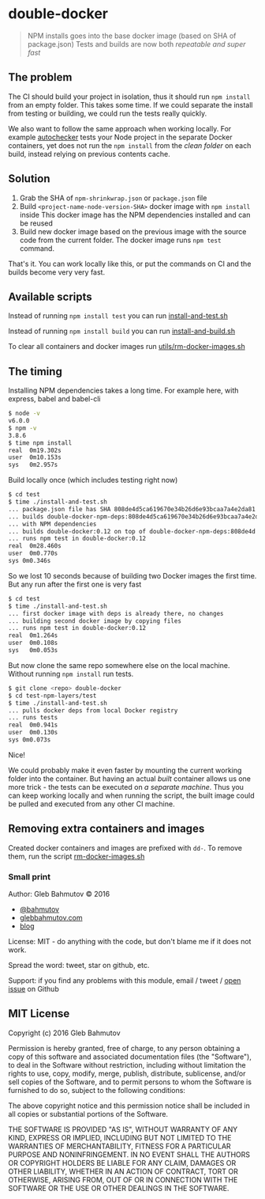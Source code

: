 # double-docker

> NPM installs goes into the base docker image (based on SHA of package.json)
> Tests and builds are now both *repeatable and super fast*

## The problem

The CI should build your project in isolation, thus it should run `npm install` from an empty
folder. This takes some time. If we could separate the install from testing or building, we could
run the tests really quickly.

We also want to follow the same approach when working locally. For example 
[autochecker](https://github.com/victorbjelkholm/autochecker) tests your Node project
in the separate Docker containers, yet does not run the `npm install` from the *clean folder*
on each build, instead relying on previous contents cache.

## Solution

1. Grab the SHA of `npm-shrinkwrap.json` or `package.json` file
2. Build `<project-name-node-version-SHA>` docker image with `npm install` inside
   This docker image has the NPM dependencies installed and can be reused
3. Build new docker image based on the previous image with the source code from the
   current folder. The docker image runs `npm test` command.

That's it. You can work locally like this, or put the commands on CI and the builds become
very very fast.

## Available scripts

Instead of running `npm install test` you can run [install-and-test.sh](install-and-test.sh)

Instead of running `npm install build` you can run [install-and-build.sh](install-and-build.sh)

To clear all containers and docker images run [utils/rm-docker-images.sh](utils/rm-docker-images.sh)

## The timing

Installing NPM dependencies takes a long time. For example here, with
express, babel and babel-cli

```sh
$ node -v
v6.0.0
$ npm -v
3.8.6
$ time npm install
real  0m19.302s
user  0m10.153s
sys   0m2.957s
```

Build locally once (which includes testing right now)

```sh
$ cd test
$ time ./install-and-test.sh
... package.json file has SHA 808de4d5ca619670e34b26d6e93bcaa7a4e2da81
... builds double-docker-npm-deps:808de4d5ca619670e34b26d6e93bcaa7a4e2da81
... with NPM dependencies
... builds double-docker:0.12 on top of double-docker-npm-deps:808de4d ...
... runs npm test in double-docker:0.12
real  0m28.460s
user  0m0.770s
sys 0m0.346s
```

So we lost 10 seconds because of building two Docker images the first time.
But any run after the first one is very fast

```sh
$ cd test
$ time ./install-and-test.sh
... first docker image with deps is already there, no changes
... building second docker image by copying files
... runs npm test in double-docker:0.12
real  0m1.264s
user  0m0.108s
sys   0m0.053s
```

But now clone the same repo somewhere else on the local machine. Without running
`npm install` run tests.

```sh
$ git clone <repo> double-docker
$ cd test-npm-layers/test
$ time ./install-and-test.sh
... pulls docker deps from local Docker registry
... runs tests
real  0m0.941s
user  0m0.130s
sys 0m0.073s
```

Nice!

We could probably make it even faster by mounting the current working folder into the
container. But having an actual *built* container allows us one more trick - the tests
can be executed on *a separate machine*. Thus you can keep working locally and when running
the script, the built image could be pulled and executed from any other CI machine.

## Removing extra containers and images

Created docker containers and images are prefixed with `dd-`.
To remove them, run the script [rm-docker-images.sh](rm-docker-images.sh)

### Small print

Author: Gleb Bahmutov &copy; 2016

* [@bahmutov](https://twitter.com/bahmutov)
* [glebbahmutov.com](http://glebbahmutov.com)
* [blog](http://glebbahmutov.com/blog/)

License: MIT - do anything with the code, but don't blame me if it does not work.

Spread the word: tweet, star on github, etc.

Support: if you find any problems with this module, email / tweet /
[open issue](https://github.com/bahmutov/double-docker/issues) on Github

## MIT License

Copyright (c) 2016 Gleb Bahmutov

Permission is hereby granted, free of charge, to any person
obtaining a copy of this software and associated documentation
files (the "Software"), to deal in the Software without
restriction, including without limitation the rights to use,
copy, modify, merge, publish, distribute, sublicense, and/or sell
copies of the Software, and to permit persons to whom the
Software is furnished to do so, subject to the following
conditions:

The above copyright notice and this permission notice shall be
included in all copies or substantial portions of the Software.

THE SOFTWARE IS PROVIDED "AS IS", WITHOUT WARRANTY OF ANY KIND,
EXPRESS OR IMPLIED, INCLUDING BUT NOT LIMITED TO THE WARRANTIES
OF MERCHANTABILITY, FITNESS FOR A PARTICULAR PURPOSE AND
NONINFRINGEMENT. IN NO EVENT SHALL THE AUTHORS OR COPYRIGHT
HOLDERS BE LIABLE FOR ANY CLAIM, DAMAGES OR OTHER LIABILITY,
WHETHER IN AN ACTION OF CONTRACT, TORT OR OTHERWISE, ARISING
FROM, OUT OF OR IN CONNECTION WITH THE SOFTWARE OR THE USE OR
OTHER DEALINGS IN THE SOFTWARE.

